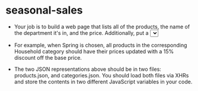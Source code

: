 # seasonal-sales

- Your job is to build a web page that lists all of the products, the name of the department it's in, and the price. Additionally, put a <select> element at the top of the page that contains all possible values of the season_discount key in the categories file. As soon as you select one of the seasons, all prices on the page should immediately be discounted by the corresponding percentage.

- For example, when Spring is chosen, all products in the corresponding Household category should have their prices updated with a 15% discount off the base price.

- The two JSON representations above should be in two files: products.json, and categories.json. You should load both files via XHRs and store the contents in two different JavaScript variables in your code.